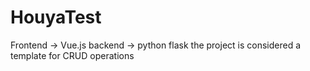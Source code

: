 # HouyaTest
Frontend -> Vue.js 
backend -> python flask
the project is considered a template for CRUD operations
